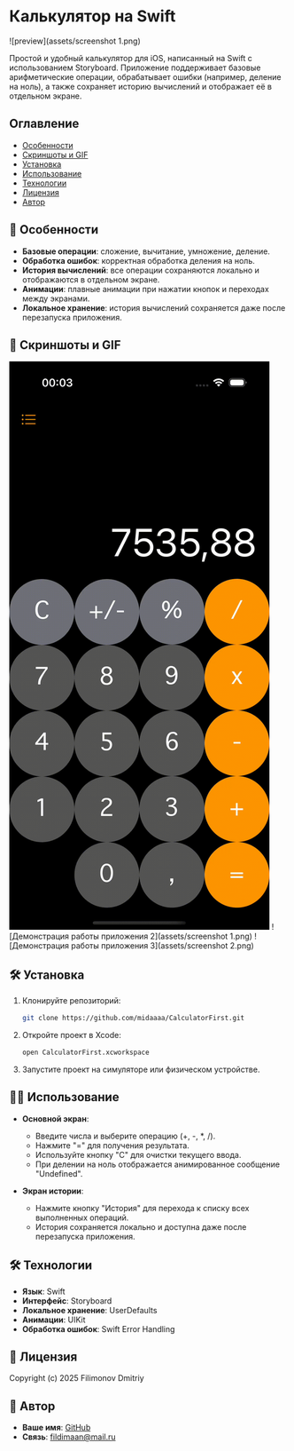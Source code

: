 # Калькулятор на Swift

![preview](assets/screenshot 1.png)

Простой и удобный калькулятор для iOS, написанный на Swift с использованием Storyboard. Приложение поддерживает базовые арифметические операции, обрабатывает ошибки (например, деление на ноль), а также сохраняет историю вычислений и отображает её в отдельном экране.

## Оглавление
- [Особенности](#особенности)
- [Скриншоты и GIF](#скриншоты-и-gif)
- [Установка](#установка)
- [Использование](#использование)
- [Технологии](#технологии)
- [Лицензия](#лицензия)
- [Автор](#автор)

## 🚀 Особенности
- **Базовые операции**: сложение, вычитание, умножение, деление.
- **Обработка ошибок**: корректная обработка деления на ноль.
- **История вычислений**: все операции сохраняются локально и отображаются в отдельном экране.
- **Анимации**: плавные анимации при нажатии кнопок и переходах между экранами.
- **Локальное хранение**: история вычислений сохраняется даже после перезапуска приложения.

## 📸 Скриншоты и GIF
![Демонстрация работы приложения 1](assets/calc.gif)
![Демонстрация работы приложения 2](assets/screenshot 1.png)
![Демонстрация работы приложения 3](assets/screenshot 2.png)

## 🛠 Установка
1. Клонируйте репозиторий:
   ```bash
   git clone https://github.com/midaaaa/CalculatorFirst.git
   ```
2. Откройте проект в Xcode:
   ```bash
   open CalculatorFirst.xcworkspace
   ```
3. Запустите проект на симуляторе или физическом устройстве.

## 🧑‍💻 Использование
- **Основной экран**:
  - Введите числа и выберите операцию (+, -, *, /).
  - Нажмите "=" для получения результата.
  - Используйте кнопку "C" для очистки текущего ввода.
  - При делении на ноль отображается анимированное сообщение "Undefined".

- **Экран истории**:
  - Нажмите кнопку "История" для перехода к списку всех выполненных операций.
  - История сохраняется локально и доступна даже после перезапуска приложения.

## 🛠 Технологии
- **Язык**: Swift
- **Интерфейс**: Storyboard
- **Локальное хранение**: UserDefaults
- **Анимации**: UIKit
- **Обработка ошибок**: Swift Error Handling

## 📜 Лицензия
Copyright (c) 2025 Filimonov Dmitriy

## 👤 Автор
- **Ваше имя**: [GitHub](https://github.com/midaaaa)
- **Связь**: fildimaan@mail.ru
